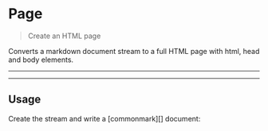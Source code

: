 # Page

<? @include readme/badges.md ?>

> Create an HTML page

Converts a markdown document stream to a full HTML page with html, head and body elements.

<? @include {=readme} install.md ?>

***
<!-- @toc -->
***

<? @include {=readme} example.md ?>

## Usage

Create the stream and write a [commonmark][] document:

<? @source {javascript=s/\.\.\/index/mkpage/gm} usage.js ?>

<? @include {=readme} help.md ?>

<? @exec mkapi index.js html-page.js --title=API --level=2 ?>
<? @include {=readme} license.md links.md ?>
